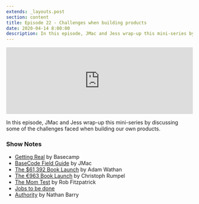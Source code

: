 ```yaml
---
extends: _layouts.post
section: content
title: Episode 22 - Challenges when building products
date: 2020-04-14 8:00:00
description: In this episode, JMac and Jess wrap-up this mini-series by discussing some of the challenges faced when building our own products.
---
```

<iframe src="https://share.transistor.fm/e/b45f6425" width="100%" height="180" frameborder="0" scrolling="no" seamless="true" style="width:100%; height:180px;"></iframe>

In this episode, JMac and Jess wrap-up this mini-series by discussing some of the challenges faced when building our own products.

### Show Notes
- [Getting Real](https://basecamp.com/books/getting-real) by Basecamp
- [BaseCode Field Guide](https://basecodefieldguide.com/) by JMac
- [The $61,392 Book Launch](https://adamwathan.me/the-book-launch-that-let-me-quit-my-job/) by Adam Wathan
- [The €963 Book Launch](https://christoph-rumpel.com/2019/07/the-book-launch-that-made-want-my-old-job-back) by Christoph Rumpel
- [The Mom Test](http://momtestbook.com/) by Rob Fitzpatrick
- [Jobs to be done](https://jtbd.info/2-what-is-jobs-to-be-done-jtbd-796b82081cca)
- [Authority](https://nathanbarry.com/authority/) by Nathan Barry
